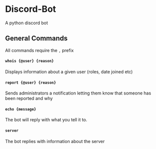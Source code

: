 # Discord-Bot
A python discord bot

## General Commands
All commands require the `,` prefix
#### `whois {@user} {reason}`
Displays information about a given user (roles, date joined etc)

#### `report {@user} {reason}`
Sends administrators a notification letting them know that someone has been reported and why

#### `echo {message}`
The bot will reply with what you tell it to.

#### `server`
The bot replies with information about the server
